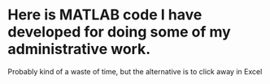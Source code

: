 # Here is MATLAB code I have developed for doing some of my administrative work. 
Probably kind of a waste of time, but the alternative is to click away in Excel
